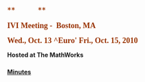 <div id="rightCol0">

<span style="font-size:14.0pt;color:#993300"> **          ** </span>

**<span style="font-size:13.5pt;font-family:&quot;Verdana&quot;,&quot;sans-serif&quot;;color:#993300">
IVI Meeting -  Boston, MA  </span>**

<div class="style2">

<div data-align="center">

**<span style="font-size:13.5pt;font-family:&quot;Verdana&quot;,&quot;sans-serif&quot;;mso-fareast-font-family:
Calibri;mso-fareast-theme-font:minor-latin;mso-bidi-font-family:&quot;Times New Roman&quot;;
color:#993300;mso-ansi-language:EN-US;mso-fareast-language:EN-US;mso-bidi-language:
AR-SA">Wed., Oct. 13 ^Euro' Fri., Oct. 15,
2010</span>**<span style="font-size:12.0pt;
font-family:&quot;Times New Roman&quot;,&quot;serif&quot;;mso-fareast-font-family:Calibri;
mso-fareast-theme-font:minor-latin;mso-ansi-language:EN-US;mso-fareast-language:
EN-US;mso-bidi-language:AR-SA">  
  
**Hosted at The MathWorks**</span>

</div>

</div>

###   

**[Minutes](http://ivifoundation.org/meetings/2010Oct/2010OctMeetingSummary%20Final.pdf)**

 

 

<span style="font-size:10.0pt;font-family:&quot;Arial&quot;,&quot;sans-serif&quot;">  
  
</span>

 

 

</div>
